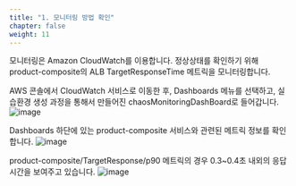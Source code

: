 ```yaml
---
title: "1. 모니터링 방법 확인"
chapter: false
weight: 11
---
```


모니터링은 Amazon CloudWatch를 이용합니다. 정상상태를 확인하기 위해 product-composite의 ALB TargetResponseTime 메트릭을 모니터링합니다.

AWS 콘솔에서 CloudWatch 서비스로 이동한 후, Dashboards 메뉴를 선택하고, 실습환경 생성 과정을 통해서 만들어진 chaosMonitoringDashBoard로 들어갑니다.
![image](/images/20_ec2/monitoring_01.png)

Dashboards 하단에 있는 product-composite 서비스와 관련된 메트릭 정보를 확인합니다.
![image](/images/20_ec2/monitoring_02.png)

product-composite/TargetResponse/p90 메트릭의 경우 0.3~0.4초 내외의 응답시간을 보여주고 있습니다.
![image](/images/20_ec2/monitoring_03.png)

